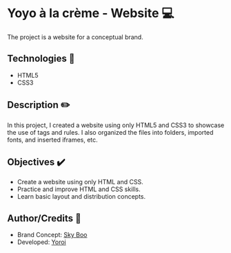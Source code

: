 # Yoyo à la crème - Website :computer:
The project is a website for a conceptual brand.

## Technologies :floppy_disk:
- HTML5
- CSS3

## Description :pencil2:
In this project, I created a website using only HTML5 and CSS3 to showcase the use of tags and rules. I also organized the files into folders, imported fonts, and inserted iframes, etc.

## Objectives :heavy_check_mark:
- Create a website using only HTML and CSS.
- Practice and improve HTML and CSS skills.
- Learn basic layout and distribution concepts.

## Author/Credits :seedling:
- Brand Concept: [Sky Boo](https://www.instagram.com/skyboo.g/)
- Developed: [Yoroi](https://www.instagram.com/yoroih/)